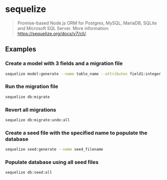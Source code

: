 # sequelize

> Promise-based Node.js ORM for Postgres, MySQL, MariaDB, SQLite and Microsoft SQL Server. More information: <https://sequelize.org/docs/v7/cli/>.

## Examples

### Create a model with 3 fields and a migration file

```bash
sequelize model:generate --name table_name --attributes field1:integer,field2:string,field3:boolean
```

### Run the migration file

```bash
sequelize db:migrate
```

### Revert all migrations

```bash
sequelize db:migrate:undo:all
```

### Create a seed file with the specified name to populate the database

```bash
sequelize seed:generate --name seed_filename
```

### Populate database using all seed files

```bash
sequelize db:seed:all
```
